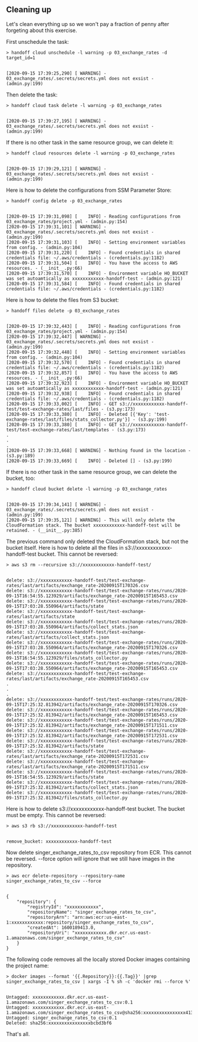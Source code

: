 ## Cleaning up

Let's clean everything up so we won't pay a fraction of penny after forgeting about this exercise.

First unschedule the task:

```shell
> handoff cloud unschedule -l warning -p 03_exchange_rates -d target_id=1
```
```shell

[2020-09-15 17:39:25,290] [ WARNING] - 03_exchange_rates/.secrets/secrets.yml does not exsist - (admin.py:199)
```

Then delete the task:

```shell
> handoff cloud task delete -l warning -p 03_exchange_rates
```
```shell

[2020-09-15 17:39:27,195] [ WARNING] - 03_exchange_rates/.secrets/secrets.yml does not exsist - (admin.py:199)
```

If there is no other task in the same resource group, we can delete it:

```shell
> handoff cloud resources delete -l warning -p 03_exchange_rates
```
```shell

[2020-09-15 17:39:29,121] [ WARNING] - 03_exchange_rates/.secrets/secrets.yml does not exsist - (admin.py:199)
```

Here is how to delete the configurations from SSM Parameter Store:

```shell
> handoff config delete -p 03_exchange_rates
```
```shell

[2020-09-15 17:39:31,098] [    INFO] - Reading configurations from 03_exchange_rates/project.yml - (admin.py:154)
[2020-09-15 17:39:31,101] [ WARNING] - 03_exchange_rates/.secrets/secrets.yml does not exsist - (admin.py:199)
[2020-09-15 17:39:31,103] [    INFO] - Setting environment variables from config. - (admin.py:104)
[2020-09-15 17:39:31,220] [    INFO] - Found credentials in shared credentials file: ~/.aws/credentials - (credentials.py:1182)
[2020-09-15 17:39:31,504] [    INFO] - You have the access to AWS resources. - (__init__.py:66)
[2020-09-15 17:39:31,570] [    INFO] - Environment variable HO_BUCKET was set autoamtically as xxxxxxxxxxxx-handoff-test - (admin.py:121)
[2020-09-15 17:39:31,584] [    INFO] - Found credentials in shared credentials file: ~/.aws/credentials - (credentials.py:1182)
```

Here is how to delete the files from S3 bucket:

```shell
> handoff files delete -p 03_exchange_rates
```
```shell

[2020-09-15 17:39:32,443] [    INFO] - Reading configurations from 03_exchange_rates/project.yml - (admin.py:154)
[2020-09-15 17:39:32,447] [ WARNING] - 03_exchange_rates/.secrets/secrets.yml does not exsist - (admin.py:199)
[2020-09-15 17:39:32,448] [    INFO] - Setting environment variables from config. - (admin.py:104)
[2020-09-15 17:39:32,570] [    INFO] - Found credentials in shared credentials file: ~/.aws/credentials - (credentials.py:1182)
[2020-09-15 17:39:32,857] [    INFO] - You have the access to AWS resources. - (__init__.py:66)
[2020-09-15 17:39:32,923] [    INFO] - Environment variable HO_BUCKET was set autoamtically as xxxxxxxxxxxx-handoff-test - (admin.py:121)
[2020-09-15 17:39:32,938] [    INFO] - Found credentials in shared credentials file: ~/.aws/credentials - (credentials.py:1182)
[2020-09-15 17:39:33,002] [    INFO] - GET s3://xxxxxxxxxxxx-handoff-test/test-exchange-rates/last/files - (s3.py:173)
[2020-09-15 17:39:33,380] [    INFO] - Deleted [{'Key': 'test-exchange-rates/last/files/stats_collector.py'}] - (s3.py:199)
[2020-09-15 17:39:33,380] [    INFO] - GET s3://xxxxxxxxxxxx-handoff-test/test-exchange-rates/last/templates - (s3.py:173)
.
.
.
[2020-09-15 17:39:33,668] [ WARNING] - Nothing found in the location - (s3.py:189)
[2020-09-15 17:39:33,669] [    INFO] - Deleted [] - (s3.py:199)
```

If there is no other task in the same resource group, we can delete the bucket, too:

```shell
> handoff cloud bucket delete -l warning -p 03_exchange_rates
```
```shell

[2020-09-15 17:39:34,141] [ WARNING] - 03_exchange_rates/.secrets/secrets.yml does not exsist - (admin.py:199)
[2020-09-15 17:39:35,121] [ WARNING] - This will only delete the CloudFormation stack. The bucket xxxxxxxxxxxx-handoff-test will be retained. - (__init__.py:385)
```

The previous command only deleted the CloudFormation stack, but not the bucket itself.
Here is how to delete all the files in s3://xxxxxxxxxxxx-handoff-test bucket. This cannot be reversed:

```shell
> aws s3 rm --recursive s3://xxxxxxxxxxxx-handoff-test/
```
```shell

delete: s3://xxxxxxxxxxxx-handoff-test/test-exchange-rates/last/artifacts/exchange_rate-20200915T170326.csv
delete: s3://xxxxxxxxxxxx-handoff-test/test-exchange-rates/runs/2020-09-15T16:54:55.123929/artifacts/exchange_rate-20200915T165453.csv
delete: s3://xxxxxxxxxxxx-handoff-test/test-exchange-rates/runs/2020-09-15T17:03:28.550964/artifacts/state
delete: s3://xxxxxxxxxxxx-handoff-test/test-exchange-rates/last/artifacts/state
delete: s3://xxxxxxxxxxxx-handoff-test/test-exchange-rates/runs/2020-09-15T17:03:28.550964/artifacts/collect_stats.json
delete: s3://xxxxxxxxxxxx-handoff-test/test-exchange-rates/last/artifacts/collect_stats.json
delete: s3://xxxxxxxxxxxx-handoff-test/test-exchange-rates/runs/2020-09-15T17:03:28.550964/artifacts/exchange_rate-20200915T170326.csv
delete: s3://xxxxxxxxxxxx-handoff-test/test-exchange-rates/runs/2020-09-15T16:54:55.123929/files/stats_collector.py
delete: s3://xxxxxxxxxxxx-handoff-test/test-exchange-rates/runs/2020-09-15T17:03:28.550964/artifacts/exchange_rate-20200915T165453.csv
delete: s3://xxxxxxxxxxxx-handoff-test/test-exchange-rates/last/artifacts/exchange_rate-20200915T165453.csv
.
.
.
delete: s3://xxxxxxxxxxxx-handoff-test/test-exchange-rates/runs/2020-09-15T17:25:32.813942/artifacts/exchange_rate-20200915T170326.csv
delete: s3://xxxxxxxxxxxx-handoff-test/test-exchange-rates/runs/2020-09-15T17:25:32.813942/artifacts/exchange_rate-20200915T165453.csv
delete: s3://xxxxxxxxxxxx-handoff-test/test-exchange-rates/runs/2020-09-15T17:25:32.813942/artifacts/exchange_rate-20200915T171511.csv
delete: s3://xxxxxxxxxxxx-handoff-test/test-exchange-rates/runs/2020-09-15T17:25:32.813942/artifacts/exchange_rate-20200915T172531.csv
delete: s3://xxxxxxxxxxxx-handoff-test/test-exchange-rates/runs/2020-09-15T17:25:32.813942/artifacts/state
delete: s3://xxxxxxxxxxxx-handoff-test/test-exchange-rates/last/artifacts/exchange_rate-20200915T172531.csv
delete: s3://xxxxxxxxxxxx-handoff-test/test-exchange-rates/last/artifacts/exchange_rate-20200915T171511.csv
delete: s3://xxxxxxxxxxxx-handoff-test/test-exchange-rates/runs/2020-09-15T16:54:55.123929/artifacts/state
delete: s3://xxxxxxxxxxxx-handoff-test/test-exchange-rates/runs/2020-09-15T17:25:32.813942/artifacts/collect_stats.json
delete: s3://xxxxxxxxxxxx-handoff-test/test-exchange-rates/runs/2020-09-15T17:25:32.813942/files/stats_collector.py
```

Here is how to delete s3://xxxxxxxxxxxx-handoff-test bucket. The bucket must be empty. This cannot be reversed:

```shell
> aws s3 rb s3://xxxxxxxxxxxx-handoff-test
```
```shell

remove_bucket: xxxxxxxxxxxx-handoff-test
```

Now delete singer_exchange_rates_to_csv repository from ECR. This cannot be reversed.
--force option will ignore that we still have images in the repository.

```shell
> aws ecr delete-repository --repository-name singer_exchange_rates_to_csv --force
```
```shell

{
    "repository": {
        "registryId": "xxxxxxxxxxxx", 
        "repositoryName": "singer_exchange_rates_to_csv", 
        "repositoryArn": "arn:aws:ecr:us-east-1:xxxxxxxxxxxx:repository/singer_exchange_rates_to_csv", 
        "createdAt": 1600189413.0, 
        "repositoryUri": "xxxxxxxxxxxx.dkr.ecr.us-east-1.amazonaws.com/singer_exchange_rates_to_csv"
    }
}
```

The following code removes all the locally stored Docker images containing the
project name:

```shell
> docker images --format '{{.Repository}}:{{.Tag}}' |grep singer_exchange_rates_to_csv | xargs -I % sh -c 'docker rmi --force %'
```
```shell

Untagged: xxxxxxxxxxxx.dkr.ecr.us-east-1.amazonaws.com/singer_exchange_rates_to_csv:0.1
Untagged: xxxxxxxxxxxx.dkr.ecr.us-east-1.amazonaws.com/singer_exchange_rates_to_csv@sha256:xxxxxxxxxxxxxxxx4138446a
Untagged: singer_exchange_rates_to_csv:0.1
Deleted: sha256:xxxxxxxxxxxxxxxxbcbd3bf6
```

That's all.

